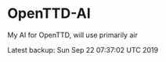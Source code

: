 # OpenTTD-AI
My AI for OpenTTD, will use primarily air

Latest backup: Sun Sep 22 07:37:02 UTC 2019
